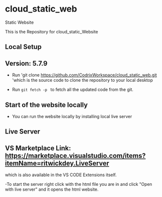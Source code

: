 # cloud_static_web
   Static Website

  This is the Repository for cloud_static_Website

## Local Setup

## Version: 5.7.9
- Run 'git clone https://github.com/CodrixWorkspace/cloud_static_web.git 'which is the source code to clone the repository to your local desktop

- Run `git fetch -p ` to fetch all the updated code from the git.

## Start of the website locally
 
- You can run the website locally by installing local live server 
## Live Server
## VS Marketplace Link: https://marketplace.visualstudio.com/items?itemName=ritwickdey.LiveServer

 which is also  available in the VS CODE Extensions itself.


-To start the server right click with the html file you are in and click "Open with live server" and it opens 
 the html website.
